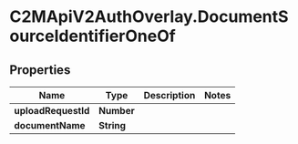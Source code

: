 # C2MApiV2AuthOverlay.DocumentSourceIdentifierOneOf

## Properties

Name | Type | Description | Notes
------------ | ------------- | ------------- | -------------
**uploadRequestId** | **Number** |  | 
**documentName** | **String** |  | 


